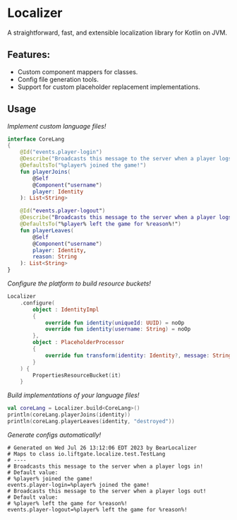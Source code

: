 # Localizer
A straightforward, fast, and extensible localization library for Kotlin on JVM.

## Features:
- Custom component mappers for classes.
- Config file generation tools.
- Support for custom placeholder replacement implementations.

## Usage

*Implement custom language files!*
```kotlin
interface CoreLang
{
    @Id("events.player-login")
    @Describe("Broadcasts this message to the server when a player logs in!")
    @DefaultsTo("%player% joined the game!")
    fun playerJoins(
        @Self
        @Component("username")
        player: Identity
    ): List<String>

    @Id("events.player-logout")
    @Describe("Broadcasts this message to the server when a player logs out!")
    @DefaultsTo("%player% left the game for %reason%!")
    fun playerLeaves(
        @Self
        @Component("username")
        player: Identity,
        reason: String
    ): List<String>
}
```
*Configure the platform to build resource buckets!*
```kotlin
Localizer
    .configure(
        object : IdentityImpl
        {
            override fun identity(uniqueId: UUID) = noOp
            override fun identity(username: String) = noOp
        },
        object : PlaceholderProcessor
        {
            override fun transform(identity: Identity?, message: String) = message
        }
    ) {
        PropertiesResourceBucket(it)
    }
```
*Build implementations of your language files!*
```kotlin
val coreLang = Localizer.build<CoreLang>()
println(coreLang.playerJoins(identity))
println(coreLang.playerLeaves(identity, "destroyed"))
```
*Generate configs automatically!*
```properties
# Generated on Wed Jul 26 13:12:06 EDT 2023 by BearLocalizer
# Maps to class io.liftgate.localize.test.TestLang
# ----
# Broadcasts this message to the server when a player logs in!
# Default value:
# %player% joined the game!
events.player-login=%player% joined the game!
# Broadcasts this message to the server when a player logs out!
# Default value:
# %player% left the game for %reason%!
events.player-logout=%player% left the game for %reason%!
```
